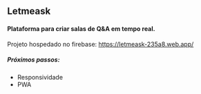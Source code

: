 ## Letmeask

#### Plataforma para criar salas de Q&A em tempo real.

Projeto hospedado no firebase: https://letmeask-235a8.web.app/

##### Próximos passos:
- Responsividade
- PWA
